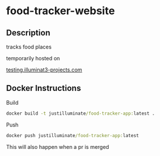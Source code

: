 # food-tracker-website

## Description

tracks food places

temporarily hosted on

[testing.illuminat3-projects.com](https://testing.illuminat3-projects.com/)

## Docker Instructions

Build

``` bat 
docker build -t justilluminate/food-tracker-app:latest .
```

Push 

``` bat 
docker push justilluminate/food-tracker-app:latest
```

This will also happen when a pr is merged
